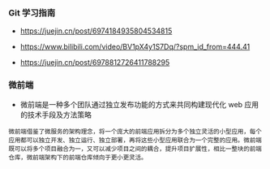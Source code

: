### Git 学习指南
- https://juejin.cn/post/6974184935804534815

- https://www.bilibili.com/video/BV1pX4y1S7Dq/?spm_id_from=444.41

- https://juejin.cn/post/6978812726411788295


### 微前端
- 微前端是一种多个团队通过独立发布功能的方式来共同构建现代化 web 应用的技术手段及方法策略
```
微前端借鉴了微服务的架构理念，将一个庞大的前端应用拆分为多个独立灵活的小型应用，每个应用都可以独立开发、独立运行、独立部署，再将这些小型应用联合为一个完整的应用。微前端既可以将多个项目融合为一，又可以减少项目之间的耦合，提升项目扩展性，相比一整块的前端仓库，微前端架构下的前端仓库倾向于更小更灵活。
```
